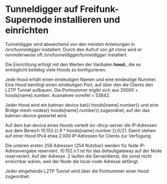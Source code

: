 # Tunneldigger auf Freifunk-Supernode installieren und einrichten

Tunneldigger wird abweichend von den meisten Anleitungen in */srv/tunneldigger* installiert. Durch den Aufruf von *git clone* wird er *normalerweise* oft */srv/tunneldigger/tunneldigger* installiert.

Die Einrichtung erfolgt mit den Werten der Varibalen **hood:**, die es ermöglicht beliebig viele Hoods zu konfigurieren.

Jede Hood erhält einen eindeutigen Namen und eine eindeutige Nummer.
Eine Hood benötigt einen eindeutigen Port, auf über den die Clients den L2TP Tunnel aufbauen. Die Portnummer ergibt sich aus 20000 + hoods[name].number. Ausnahme voreifel = 53842.

Jeder Hood wird ein batman device bat{{ hoods[name].number}} und eine Bridge mesh-nodes{{ hoods[name].number}} zugeordnet, auf der das batman-device gestartet wird. 

Auf dem bat-device eines Hoods verteilt isc-dhcp-server die IP-Adressen aus dem Bereich 10.152.{{ 8 * hoods[name].number }}.0/21. Damit stehen auf einer Hood IPv4 etwa 2.000 IP-Adressen für Clients zur Verfügung.

Die unteren ersten 256 Adressen (254 Nutzbar) werden für feste IP-Adressvergabe reserviert. 10.152.n.1 ist für das defaultgateway auf der Node reserveriert. Auf der Adresse .2 laufen die Serverdienst, die sonst nicht erreichbar wären, weil der Node die local-node Adresse abfängt.

Jeder eingehende L2TP Tunnel wird über die Portnummer einer Hood zugeordnet.
